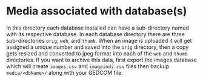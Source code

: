 # Media associated with database(s)

In this directory each database installed can have a sub-directory named with its respective
database. In each database directory there are three sub-directories ``orig``, ``web``, and
``thumb``. When an image is uploaded it will get assigned a unique number and saved into the
``orig`` directory, then a copy gets resized and converted to jpeg format into each of the
``web`` and ``thumb`` directories. If you want to archive this data, first export the images
database which will create ``images.csv`` and ``imageindi.csv`` files then backup
``media/<dbName>/`` along with your GEDCOM file.
